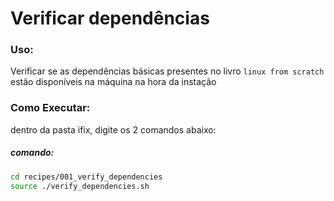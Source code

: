 # Verificar dependências
### Uso:

Verificar se as dependências básicas presentes no livro `linux from scratch` estão disponíveis na máquina na hora da instação


### Como Executar:

dentro da pasta ifix, digite os 2 comandos abaixo:

##### comando:
```bash
cd recipes/001_verify_dependencies
source ./verify_dependencies.sh
```
